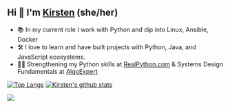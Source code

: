 ## Hi 👋 I'm [Kirsten](https://lululand.github.io/a2lulu/) (she/her)

- 📚 In my current role I work with Python and dip into Linux, Ansible, Docker 
- 🛠️ I love to learn and have built projects with Python, Java, and JavaScript ecosystems. 
- 💪🏻 Strengthening my Python skills at [RealPython.com](https://realpython.com/) <!-- Data Structure & Algorithm skills + --> & Systems Design Fundamentals at [AlgoExpert](https://www.algoexpert.io/questions)  
<!-- - 👀 Livestream for fun: [Get it Right in Black & White](https://www.youtube.com/playlist?list=PL9yYRbwpkyksegmB9HKX8YWP1DMZyZC9b) D3.js & Data Viz course with [Curran Kelleher](https://vizhub.com/blog/2021/02/20/new-livestream-series-get-it-right-in-black-and-white/) -->


[![Top Langs](https://github-readme-stats.vercel.app/api/top-langs/?username=lululand&layout=compact)](https://github.com/lululand/github-readme-stats)
[![Kirsten's github stats](https://github-readme-stats.vercel.app/api?username=lululand&show_icons=true&theme=cobalt&count_private=true&hide=stars,issues)](https://github.com/lululand/github-readme-stats)

 <img
  src="https://cr-skills-chart-widget.azurewebsites.net/api/api?username=lululand&skills=JavaScript,CSS,HTML,JSON,Java,SCSS,Vue,React&show-other-skills=true"
/> 

<!--
**lululand/lululand** is a ✨ _special_ ✨  ⚡ repository because its `README.md` (this file) appears on your GitHub profile.

&hide=stars,commits,prs,issues,contribs

Here are some ideas to get you started:
- 🛠️ I love building projects with JavaScript, Node.js, React, and D3.JS. Java is my first love.
- 📚 I ❤️ learning - most recent class: JavaScript Algorithms & Data Structures Masterclass with Colt Steele
- 👀 New class I'm loving: Get it Right in Black & White D3 & Data Viz livestream course with Curran Kelleher
- 💪🏻 Strengthening my JS Data Structure & Algorithm skills at AlgoExpert
- 🔭 Excited to learn next: Jest/Enzyme, Webpack, SASS/LESS, NestJS

-  When I'm not coding 🧵 🧶 ✂️ 🖼️ 🎨 📖 🍳 📺 🏕️ 🌾 ♟️ ✈️ 

- 🔭 I’m currently working on ...  🧰 
- 🌱 I’m currently learning ...
- 👯 I’m looking to collaborate on ...
- 🤔 I’m looking for help with ...
- 💬 Ask me about ...
- 📫 How to reach me: ...
- 😄 Pronouns: ...
- ⚡ Fun fact: ...
- - 🔪

Hi, I'm Bobby!
🔭 I’m a product manager at GitHub
🌈 trying to make development more social and inclusive

I’m currently learning:
🌱 about climate change, grid infrastructure, and carbon sequestration
🖨 about the history of free software
🍜 and I'm always trying to up my cooking game

I'm currently reading:
📚 Americanah (by Chimamanda Ngozi Adichie)
🔮 Seeing Like a State (by James C. Scott)

Ask me about:
⚙️ product management
🤓 science fiction
🏖 my lifelong quest for the perfect beach

Get in touch:
💌 if you have feedback about GitHub profiles, identity, or your OSS experience, send me an email – I'd love to chat.
❇️ if you have personal feedback for me, drop it here. Anonymous submissions are okay.
-->
